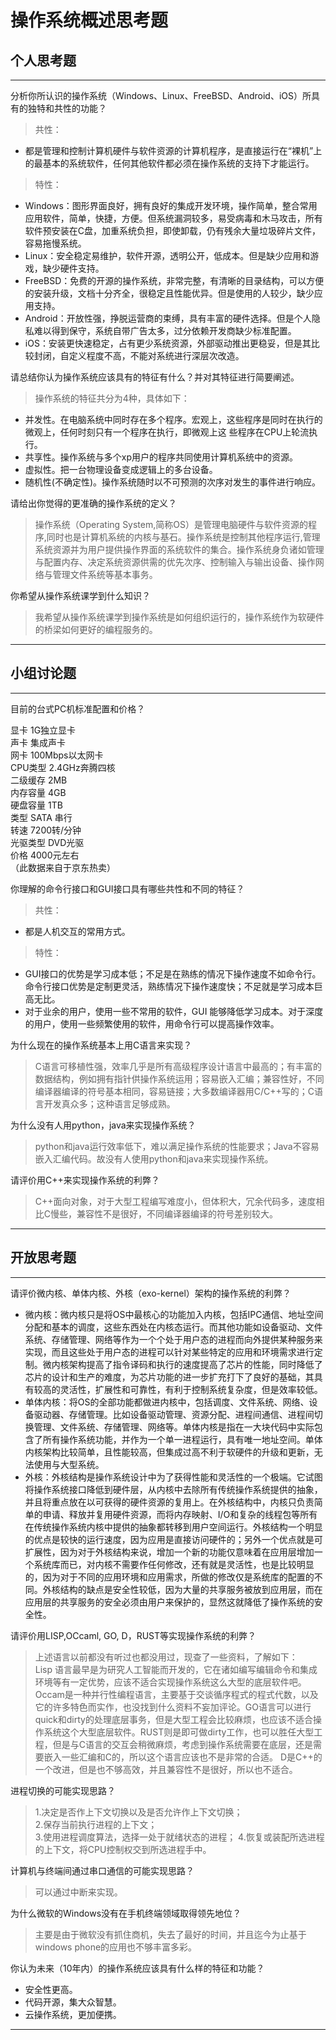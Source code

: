 # 操作系统概述思考题

## 个人思考题

---

分析你所认识的操作系统（Windows、Linux、FreeBSD、Android、iOS）所具有的独特和共性的功能？
>共性：  
* 都是管理和控制计算机硬件与软件资源的计算机程序，是直接运行在“裸机”上的最基本的系统软件，任何其他软件都必须在操作系统的支持下才能运行。
>
>特性：  
* Windows：图形界面良好，拥有良好的集成开发环境，操作简单，整合常用应用软件，简单，快捷，方便。但系统漏洞较多，易受病毒和木马攻击，所有软件预安装在C盘，加重系统负担，即使卸载，仍有残余大量垃圾碎片文件，容易拖慢系统。  
* Linux：安全稳定易维护，软件开源，透明公开，低成本。但是缺少应用和游戏，缺少硬件支持。  
* FreeBSD：免费的开源的操作系统，非常完整，有清晰的目录结构，可以方便的安装升级，文档十分齐全，很稳定且性能优异。但是使用的人较少，缺少应用支持。  
* Android：开放性强，挣脱运营商的束缚，具有丰富的硬件选择。但是个人隐私难以得到保守，系统自带广告太多，过分依赖开发商缺少标准配置。  
* iOS：安装更快速稳定，占有更少系统资源，外部驱动推出更稳妥，但是其比较封闭，自定义程度不高，不能对系统进行深层次改造。  

请总结你认为操作系统应该具有的特征有什么？并对其特征进行简要阐述。
>操作系统的特征共分为4种，具体如下：
* 并发性。在电脑系统中同时存在多个程序。宏观上，这些程序是同时在执行的微观上，任何时刻只有一个程序在执行，即微观上这 些程序在CPU上轮流执行。
* 共享性。操作系统与多个xp用户的程序共同使用计算机系统中的资源。
* 虚拟性。把一台物理设备变成逻辑上的多台设备。
* 随机性(不确定性)。操作系统随时以不可预测的次序对发生的事件进行响应。

请给出你觉得的更准确的操作系统的定义？
>操作系统（Operating System,简称OS）是管理电脑硬件与软件资源的程序,同时也是计算机系统的内核与基石。操作系统是控制其他程序运行,管理系统资源并为用户提供操作界面的系统软件的集合。操作系统身负诸如管理与配置内存、决定系统资源供需的优先次序、控制输入与输出设备、操作网络与管理文件系统等基本事务。

你希望从操作系统课学到什么知识？
>我希望从操作系统课学到操作系统是如何组织运行的，操作系统作为软硬件的桥梁如何更好的编程服务的。

---

## 小组讨论题

---

目前的台式PC机标准配置和价格？
>
显卡 1G独立显卡  
声卡	集成声卡  
网卡	100Mbps以太网卡  
CPU类型	2.4GHz奔腾四核  
二级缓存	2MB  
内存容量	4GB  
硬盘容量	1TB  
类型	SATA 串行  
转速	7200转/分钟  
光驱类型	DVD光驱  
价格 4000元左右  
（此数据来自于京东热卖）

你理解的命令行接口和GUI接口具有哪些共性和不同的特征？
>共性：  
* 都是人机交互的常用方式。
>
>特性：  
* GUI接口的优势是学习成本低；不足是在熟练的情况下操作速度不如命令行。命令行接口优势是定制更灵活，熟练情况下操作速度快；不足就是学习成本巨高无比。  
* 对于业余的用户，使用一些不常用的软件，GUI 能够降低学习成本。对于深度的用户，使用一些频繁使用的软件，用命令行可以提高操作效率。

为什么现在的操作系统基本上用C语言来实现？
>C语言可移植性强，效率几乎是所有高级程序设计语言中最高的；有丰富的数据结构，例如拥有指针供操作系统运用；容易嵌入汇编；兼容性好，不同编译器编译的符号基本相同，容易链接；大多数编译器用C/C++写的；C语言开发真众多；这种语言足够成熟。

为什么没有人用python，java来实现操作系统？
>python和java运行效率低下，难以满足操作系统的性能要求；Java不容易嵌入汇编代码。故没有人使用python和java来实现操作系统。  

请评价用C++来实现操作系统的利弊？
>C++面向对象，对于大型工程编写难度小，但体积大，冗余代码多，速度相比C慢些，兼容性不是很好，不同编译器编译的符号差别较大。

---

## 开放思考题

---

请评价微内核、单体内核、外核（exo-kernel）架构的操作系统的利弊？
>
* 微内核：微内核只是将OS中最核心的功能加入内核，包括IPC通信、地址空间分配和基本的调度，这些东西处在内核态运行。而其他功能如设备驱动、文件系统、存储管理、网络等作为一个个处于用户态的进程而向外提供某种服务来实现，而且这些处于用户态的进程可以针对某些特定的应用和环境需求进行定制。微内核架构提高了指令译码和执行的速度提高了芯片的性能，同时降低了芯片的设计和生产的难度，为芯片功能的进一步扩充打下了良好的基础，其具有较高的灵活性，扩展性和可靠性，有利于控制系统复杂度，但是效率较低。
* 单体内核：将OS的全部功能都做进内核中，包括调度、文件系统、网络、设备驱动器、存储管理。比如设备驱动管理、资源分配、进程间通信、进程间切换管理、文件系统、存储管理、网络等。单体内核是指在一大块代码中实际包含了所有操作系统功能，并作为一个单一进程运行，具有唯一地址空间。单体内核架构比较简单，且性能较高，但集成过高不利于软硬件的升级和更新，无法使用与大型系统。
* 外核：外核结构是操作系统设计中为了获得性能和灵活性的一个极端。它试图将操作系统接口降低到硬件层，从内核中去除所有传统操作系统提供的抽象，并且将重点放在以可获得的硬件资源的复用上。在外核结构中，内核只负责简单的申请、释放并复用硬件资源，而将内存映射、I/O和复杂的线程包等所有在传统操作系统内核中提供的抽象都转移到用户空间运行。外核结构一个明显的优点是较快的运行速度，因为应用是直接访问硬件的；另外一个优点就是可扩展性，因为对于外核结构来说，增加一个新的功能仅意味着在应用层增加一个系统库而已，对内核不需要作任何修改，还有就是灵活性，也是比较明显的，因为对于不同的应用环境和应用需求，所做的修改仅是系统库的配置的不同。外核结构的缺点是安全性较低，因为大量的共享服务被放到应用层，而在应用层的共享服务的安全必须由用户来保护的，显然这就降低了操作系统的安全性。

请评价用LISP,OCcaml, GO, D，RUST等实现操作系统的利弊？
>上述语言以前都没有听过也都没用过，现查了一些资料，了解如下：  
Lisp 语言最早是为研究人工智能而开发的，它在诸如编写编辑命令和集成环境等有一定优势，应该不适合实现操作系统这么大型的底层软件吧。Occam是一种并行性编程语言，主要基于交谈循序程式的程式代数，以及它的许多特色而实作，也没找到什么资料不妄加评论。GO语言可以进行quick和dirty的处理底层事务，但是大型工程会比较麻烦，也应该不适合操作系统这个大型底层软件。RUST则是即可做dirty工作，也可以胜任大型工程，但是与C语言的交互会稍微麻烦，考虑到操作系统需要在底层，还是需要嵌入一些汇编和C的，所以这个语言应该也不是非常的合适。 D是C++的一个改进，但是也不够高效，并且兼容性不是很好，所以也不适合。

进程切换的可能实现思路？
>1.决定是否作上下文切换以及是否允许作上下文切换；  
2.保存当前执行进程的上下文；  
3.使用进程调度算法，选择一处于就绪状态的进程；
4.恢复或装配所选进程的上下文，将CPU控制权交到所选进程手中。

计算机与终端间通过串口通信的可能实现思路？
>可以通过中断来实现。

为什么微软的Windows没有在手机终端领域取得领先地位？
>主要是由于微软没有抓住商机，失去了最好的时间，并且迄今为止基于windows phone的应用也不够丰富多彩。

你认为未来（10年内）的操作系统应该具有什么样的特征和功能？
>
* 安全性更高。
* 代码开源，集大众智慧。
* 云操作系统，更加便携。

---
